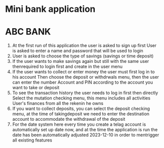 # Mini bank application
# ABC BANK

1. At the first run of this application the user is asked to sign up first User is asked to enter a name and password that will be used to login
2. User is asked to choose the type of savings (savings or time deposit)
3. If the user wants to make savings again but still with the same user thenrequired to login first and create in the user menu
4. If the user wants to collect or enter money the user must first log in to his account Then choose the deposit or withdrwals menu, then the user can enter the number Account and PIN according to the account you want to take or deposit
5. To see the transaction history the user needs to log in first then directly Select the mutation checking menu, this menu includes all activities User's finances from all the rekenin he owns
6. If you want to collect deposits, you can select the deposit checking menu, at the time of takingdeposit we need to enter the destination account to accommodate the withdrawal of the deposit
7. For the date system here every time you create a telag account is automatically set up date now, and at the time the application is run the date has been automatically adjusted 2023-12-10 in order to mentrigger all existing features
 
